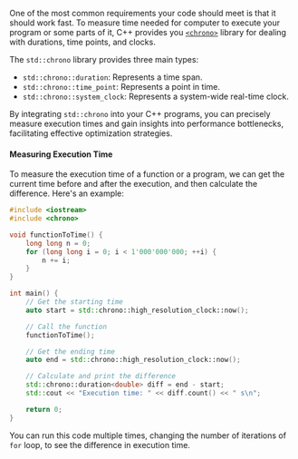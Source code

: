 One of the most common requirements your code should meet is that it should work fast. To measure time needed for computer to execute your program or some parts of it, C++ provides you [`<chrono>`](https://en.cppreference.com/w/cpp/header/chrono) library for dealing with durations, time points, and clocks.

The `std::chrono` library provides three main types:
- `std::chrono::duration`: Represents a time span.
- `std::chrono::time_point`: Represents a point in time.
- `std::chrono::system_clock`: Represents a system-wide real-time clock.

By integrating `std::chrono` into your C++ programs, you can precisely measure execution times and gain insights into performance bottlenecks, facilitating effective optimization strategies.

#### Measuring Execution Time

To measure the execution time of a function or a program, we can get the current time before and after the execution, and then calculate the difference. Here's an example:

```c++
#include <iostream>
#include <chrono>

void functionToTime() {
    long long n = 0;
    for (long long i = 0; i < 1'000'000'000; ++i) {
        n += i;
    }
}

int main() {
    // Get the starting time
    auto start = std::chrono::high_resolution_clock::now();

    // Call the function
    functionToTime();

    // Get the ending time
    auto end = std::chrono::high_resolution_clock::now();

    // Calculate and print the difference
    std::chrono::duration<double> diff = end - start;
    std::cout << "Execution time: " << diff.count() << " s\n";

    return 0;
}
```

You can run this code multiple times, changing the number of iterations of `for` loop, to see the difference in execution time.